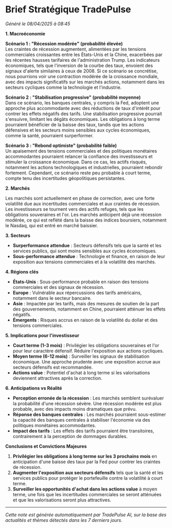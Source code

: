 # Brief Stratégique TradePulse

*Généré le 08/04/2025 à 08:45*

**1. Macroéconomie**

**Scénario 1 : "Récession modérée" (probabilité élevée)**  
Les craintes de récession augmentent, alimentées par les tensions commerciales croissantes entre les États-Unis et la Chine, exacerbées par les récentes hausses tarifaires de l'administration Trump. Les indicateurs économiques, tels que l'inversion de la courbe des taux, envoient des signaux d'alerte similaires à ceux de 2008. Si ce scénario se concrétise, nous pourrions voir une contraction modérée de la croissance mondiale, avec des impacts significatifs sur les marchés actions, notamment dans les secteurs cycliques comme la technologie et l'industrie.

**Scénario 2 : "Stabilisation progressive" (probabilité moyenne)**  
Dans ce scénario, les banques centrales, y compris la Fed, adoptent une approche plus accommodante avec des réductions de taux d'intérêt pour contrer les effets négatifs des tarifs. Une stabilisation progressive pourrait s'ensuivre, limitant les dégâts économiques. Les obligations à long terme pourraient bénéficier de la baisse des taux, tandis que les actions défensives et les secteurs moins sensibles aux cycles économiques, comme la santé, pourraient surperformer.

**Scénario 3 : "Rebond optimiste" (probabilité faible)**  
Un apaisement des tensions commerciales et des politiques monétaires accommodantes pourraient relancer la confiance des investisseurs et stimuler la croissance économique. Dans ce cas, les actifs risqués, notamment les actions technologiques et industrielles, pourraient rebondir fortement. Cependant, ce scénario reste peu probable à court terme, compte tenu des incertitudes géopolitiques persistantes.

**2. Marchés**

Les marchés sont actuellement en phase de correction, avec une forte volatilité due aux incertitudes commerciales et aux craintes de récession. Les investisseurs se tournent vers des actifs refuges, tels que les obligations souveraines et l'or. Les marchés anticipent déjà une récession modérée, ce qui est reflété dans la baisse des indices boursiers, notamment le Nasdaq, qui est entré en marché baissier.

**3. Secteurs**

- **Surperformance attendue** : Secteurs défensifs tels que la santé et les services publics, qui sont moins sensibles aux cycles économiques.
- **Sous-performance attendue** : Technologie et finance, en raison de leur exposition aux tensions commerciales et à la volatilité des marchés.

**4. Régions clés**

- **États-Unis** : Sous-performance probable en raison des tensions commerciales et des signaux de récession.
- **Europe** : Vulnérable aux répercussions des tarifs américains, notamment dans le secteur bancaire.
- **Asie** : Impactée par les tarifs, mais des mesures de soutien de la part des gouvernements, notamment en Chine, pourraient atténuer les effets négatifs.
- **Émergents** : Risques accrus en raison de la volatilité du dollar et des tensions commerciales.

**5. Implications pour l'investisseur**

- **Court terme (1-3 mois)** : Privilégier les obligations souveraines et l'or pour leur caractère défensif. Réduire l'exposition aux actions cycliques.
- **Moyen terme (6-12 mois)** : Surveiller les signaux de stabilisation économique. Une approche prudente avec une exposition accrue aux secteurs défensifs est recommandée.
- **Actions value** : Potentiel d'achat à long terme si les valorisations deviennent attractives après la correction.

**6. Anticipations vs Réalité**

- **Perception erronée de la récession** : Les marchés semblent surévaluer la probabilité d'une récession sévère. Une récession modérée est plus probable, avec des impacts moins dramatiques que prévu.
- **Réponse des banques centrales** : Les marchés pourraient sous-estimer la capacité des banques centrales à stabiliser l'économie via des politiques monétaires accommodantes.
- **Impact des tarifs** : Les effets des tarifs pourraient être transitoires, contrairement à la perception de dommages durables.

**Conclusions et Convictions Majeures**

1. **Privilégier les obligations à long terme sur les 3 prochains mois** en anticipation d'une baisse des taux par la Fed pour contrer les craintes de récession.
2. **Augmenter l'exposition aux secteurs défensifs** tels que la santé et les services publics pour protéger le portefeuille contre la volatilité à court terme.
3. **Surveiller les opportunités d'achat dans les actions value** à moyen terme, une fois que les incertitudes commerciales se seront atténuées et que les valorisations seront plus attractives.

---

*Cette note est générée automatiquement par TradePulse AI, sur la base des actualités et thèmes détectés dans les 7 derniers jours.*
